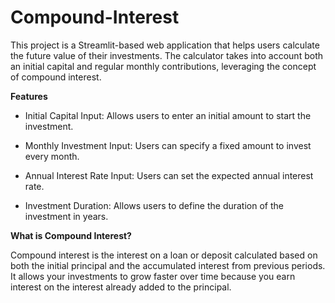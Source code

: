 # Compound-Interest
This project is a Streamlit-based web application that helps users calculate the future value of their investments. The calculator takes into account both an initial capital and regular monthly contributions, leveraging the concept of compound interest.  

**Features**

- Initial Capital Input: Allows users to enter an initial amount to start the investment.  

- Monthly Investment Input: Users can specify a fixed amount to invest every month.  

- Annual Interest Rate Input: Users can set the expected annual interest rate.  

- Investment Duration: Allows users to define the duration of the investment in years.  

**What is Compound Interest?**

Compound interest is the interest on a loan or deposit calculated based on both the initial principal and the accumulated interest from previous periods. It allows your investments to grow faster over time because you earn interest on the interest already added to the principal.
